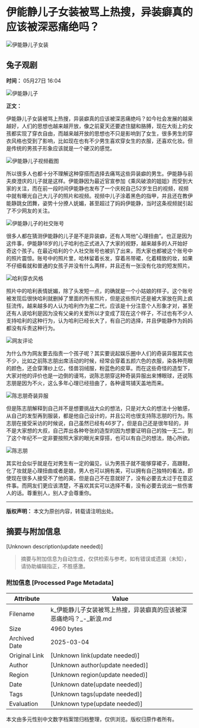 # 伊能静儿子女装被骂上热搜，异装癖真的应该被深恶痛绝吗？

![伊能静儿子女装](https://n.sinaimg.cn/sinacn10211/360/w180h180/20191010/a559-ifrwayx4551950.jpg)

## 兔子观剧

**时间：** 05月27日 16:04

![伊能静儿子](//k.sinaimg.cn/n/sinakd10116/770/w388h382/20200527/4f3a-iufmpmn1426933.png/w700d1q75cms.jpg)

**正文：**

伊能静儿子女装被骂上热搜，异装癖真的应该被深恶痛绝吗？如今社会发展的越来越好，人们的思想也越来越开放，像之前夏天还要遮住腿和胳膊，现在大街上的女孩都实现了穿衣自由，而越来越开放的思想也不只是影响到了女生，很多男生的穿衣风格也受到了影响，比如现在也有不少男生喜欢穿女生的衣服，还喜欢化妆。但是传统的男孩子形象应该就是一个硬汉的感觉。

![伊能静儿子视频截图](//k.sinaimg.cn/n/sinakd10116/43/w461h382/20200527/5297-iufmpmn1426935.png/w700d1q75cms.jpg)

所以很多人也都十分不理解这种穿搭而选择去痛骂这些异装癖的男生。伊能静与前夫庾澄庆的儿子就是这样。伊能静因为最近官宣参加《乘风破浪的姐姐》而受到大家的关注，而在前一段时间伊能静也发布了一个庆祝自己52岁生日的视频，视频中就有曝光自己大儿子的照片和视频。视频中儿子涂着黑色的指甲，并且还在教伊能静跳女团舞，姿势十分撩人妩媚，甚至超过了妈妈伊能静，当时这条视频就引起了不少网友的关注。

![伊能静儿子的社交账号](//k.sinaimg.cn/n/sinakd10116/663/w349h314/20200527/2993-iufmpmn1426984.png/w700d1q75cms.jpg)

很多人都在猜测伊能静的儿子是不是异装癖，还有人骂他“心理扭曲”。也正是因为这件事，伊能静18岁的儿子哈利也正式进入了大家的视野，越来越多的人开始好奇这个孩子。在最近哈利的个人社交账号也被扒了出来，而大家也都被这个账号中的照片震惊。账号中的照片里，哈林留着长发，穿着吊带裙，化着精致的妆，如果不仔细看就和普通的女孩子并没有什么两样，并且还有一张没有化妆的短发照片。

![哈利穿衣风格](//k.sinaimg.cn/n/sinakd10116/551/w382h169/20200527/12be-iufmpmn1426925.png/w700d1q75cms.jpg)

照片中的哈利表情妩媚，除了头发短一点，的确就是一个小姑娘的样子。这个账号被发现后很快哈利就删掉了里面的所有照片，但是这些照片还是被大家放在网上疯狂流传。越来越多的人认为哈利作为星二代，应该是十分注意个人形象才对，甚至还有人说哈利是因为没有父亲的关爱所以才变成了现在这个样子，不过也有不少人支持哈利的这种行为，认为哈利已经长大了，有自己的选择，并且伊能静作为妈妈都没有斥责这种行为。

![网友评论](//k.sinaimg.cn/n/sinakd10116/111/w480h431/20200527/2010-iufmpmn1427013.png/w700d1q75cms.jpg)

为什么作为网友要去指责一个孩子呢？其实要说起娱乐圈中人们的奇装异服其实也不少，比如之前陈志朋出席活动的时候，经常会穿着五颜六色的衣服，染各种亮眼的颜色，还会穿薄纱上亿，怪兽羽绒服，粉蓝色的皮草。而在这些奇怪的造型下，大家对他的评价也是一边倒的谩骂，说陈志朋穿这种奇装异服出来博眼球，还说陈志朋是因为不火，这么多年心理已经扭曲了，各种谩骂铺天盖地而来。

![陈志朋奇装异服](//k.sinaimg.cn/n/sinakd10116/757/w443h314/20200527/6e09-iufmpmn1426999.png/w700d1q75cms.jpg)

但是陈志朋解释到自己并不是想要挑战大众的想法，只是对大众的想法十分敏感，从自己的发型再到服装，都是他自己设计的，并且公司也很支持陈志朋的行为。陈志朋在接受采访的时候说，自己虽然已经有46岁了，但是自己还是很年轻的，并不是大家想的大叔，自己弄出各种夸张的造型的因为想要证明自己的独一无二。到了这个年纪不一定非要按照大家的眼光来穿搭，也可以有自己的想法，随心所欲。

![陈志朋](//k.sinaimg.cn/n/sinakd10116/366/w482h684/20200527/0e29-iufmpmn1427075.png/w700d1q75cms.jpg)

其实社会似乎就是在对男生有一定的偏见，认为男孩子就不能够穿裙子，高跟鞋，化了妆就是心理扭曲或者是娘，男人也可以拥有美，可以拥有自己独特的看法，即使现在很多人接受不了他的美，但是自己不在意就好了，没有必要去太过于在意这件事。而网友们更应该清楚，不喜欢其实可以选择不看，没有必要去说出一些伤害人的话。尊重别人，别人才会尊重你。

---

**版权声明：** 本文为原创内容，转载请注明出处。
<!-- tcd_original_link https://k.sina.cn/article_6905322621_p19b96dc7d00100rg51.html -->


## 摘要与附加信息

<!-- tcd_abstract -->
[Unknown description(update needed)]
<!-- tcd_abstract_end -->

> 摘要与附加信息为自动生成，仅供检索与参考。如有错误或遗漏（未知），请协助编辑指正，不胜感激。

### 附加信息 [Processed Page Metadata]

| Attribute       | Value                                  |
|-----------------|----------------------------------------|
| Filename        | k_伊能静儿子女装被骂上热搜，异装癖真的应该被深恶痛绝吗？_-_新浪.md                             |
| Size            | 4960 bytes                           |
| Archived Date   | 2025-03-04                             |
| Original Link   | [Unknown link(update needed)]                       |
| Author          | [Unknown author(update needed)]                               |
| Region          | [Unknown region(update needed)]                               |
| Date            | [Unknown date(update needed)]                                 |
| Tags            | [Unknown tags(update needed)]                                 |
| Evaluation            | [Unknown type(update needed)]                                 |
<!-- tcd_table_end -->

本文由多元性别中文数字档案馆归档整理，仅供浏览。版权归原作者所有。
